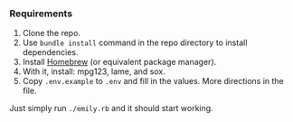 ### Requirements

1. Clone the repo.
2. Use `bundle install` command in the repo directory to install dependencies.
3. Install [Homebrew](https://brew.sh/) (or equivalent package manager).
4. With it, install: mpg123, lame, and sox.
5. Copy `.env.example` to `.env` and fill in the values. More directions in the file.

Just simply run `./emily.rb` and it should start working.

